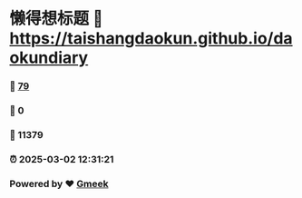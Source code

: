 # 懒得想标题 :link: https://taishangdaokun.github.io/daokundiary 
### :page_facing_up: [79](https://taishangdaokun.github.io/daokundiary/tag.html) 
### :speech_balloon: 0 
### :hibiscus: 11379 
### :alarm_clock: 2025-03-02 12:31:21 
### Powered by :heart: [Gmeek](https://github.com/Meekdai/Gmeek)
